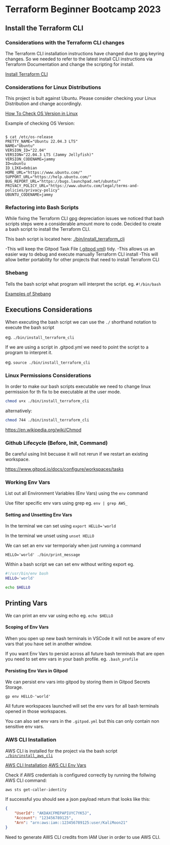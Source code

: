 # Terraform Beginner Bootcamp 2023

## Install the Terraform CLI

### Considerations with the Terraform CLI changes
The Terraform CLI installation instructions have changed due to gpg keyring changes. So we needed to refer to the latest install CLI instructions via Terraform Documentation and change the scripting for install.

[Install Terraform CLI](https://developer.hashicorp.com/terraform/tutorials/aws-get-started/install-cli)

### Considerations for Linux Distributions

This project is bult against Ubuntu.
Please consider checking your Linux Distribution and change accordingly.

[How To Check OS Version in Linux](https://www.cyberciti.biz/faq/how-to-check-os-version-in-linux-command-line/)

Example of checking OS Version:

```

$ cat /etc/os-release
PRETTY_NAME="Ubuntu 22.04.3 LTS"
NAME="Ubuntu"
VERSION_ID="22.04"
VERSION="22.04.3 LTS (Jammy Jellyfish)"
VERSION_CODENAME=jammy
ID=ubuntu
ID_LIKE=debian
HOME_URL="https://www.ubuntu.com/"
SUPPORT_URL="https://help.ubuntu.com/"
BUG_REPORT_URL="https://bugs.launchpad.net/ubuntu/"
PRIVACY_POLICY_URL="https://www.ubuntu.com/legal/terms-and-policies/privacy-policy"
UBUNTU_CODENAME=jammy
```
### Refactoring into Bash Scripts

While fixing the Terraform CLI gpg depreciation issues we noticed that bash scripts steps were a considerable amount more to code. Decided to create a bash script to install the Terraform CLI.

This bash script is located here: [./bin/install_terraform_cli](./bin/install_terraform_cli)

-This will keep the Gitpod Task File ([.gitpod.yml](.gitpod.yml)) tidy.
-This allows us an easier way to debug and execute manually Terraform CLI install
-This will allow better portability for other projects that need to install Terraform CLI

### Shebang

Tells the bash script what program will interpret the script. eg. `#!/bin/bash`

[Examples of Shebang](https://en.wikipedia.org/wiki/Shebang_(Unix))

## Executions Considerations

When executing the bash script we can use the `./` shorthand notation to execute the bash script

eg. `./bin/install_terraform_cli`

If we are using a script in .gitpod.yml we need to point the script to a program to interpret it.

eg. `source ./bin/install_terraform_cli`

### Linux Permissions Considerations

In order to make our bash scripts executable we need to change linux permission for th fix to be executable at the user mode.

```sh
chmod u+x ./bin/install_terraform_cli
```

alternatively:

```sh
chmod 744 ./bin/install_terraform_cli
```

https://en.wikipedia.org/wiki/Chmod

### Github Lifecycle (Before, Init, Command)

Be careful using Init becuase it will not rerun if we restart an existing workspace.

https://www.gitpod.io/docs/configure/workspaces/tasks


### Working Env Vars

List out all Environment Variables (Env Vars) using the `env` command

Use filter specific env vars using grep eg. `env | grep AWS_`

#### Setting and Unsetting Env Vars

In the terminal we can set using `export HELLO='world`

In the terminal we unset using `unset HELLO`

We can set an env var termporialy when just running a command

```
HELLO='world' ./bin/print_message
```

Within a bash script we can set env without writing export eg.

```sh
#!/usr/bin/env bash
HELLO='world'

echo $HELLO
```

## Printing Vars

We can print an env var using echo eg. `echo $HELLO`

#### Scoping of Env Vars

When you open up new bash terminals in VSCode it will not be aware of env vars that you have set in another window.

If you want Env Vars to persist across all future bash terminals that are open you need to set env vars in your bash profile. eg. `.bash_profile`

#### Persisting Env Vars in Gitpod

We can persist env vars into gitpod by storing them in Gitpod Secrets Storage.

```
gp env HELLO-'world'
```

All future workspaces launched will set the env vars for all bash terminals opened in those workspaces.

You can also set env vars in the `.gitpod.yml` but this can only contain non sensitive env vars.


### AWS CLI Installation

AWS CLI is installed for the project via the bash script [`./bin/install_aws_cli`](./bin/install_aws_cli)

[AWS CLI Installation](https://docs.aws.amazon.com/cli/latest/userguide/getting-started-install.html)
[AWS CLI Env Vars](https://docs.aws.amazon.com/cli/latest/userguide/cli-configure-envvars.html)

Check if AWS credentials is configured correctly by running the follwing AWS CLI command:
```sh
aws sts get-caller-identity
```


If successful you should see a json payload return that looks like this:

```json
{
    "UserId": "AKDAXCFMEPAPIUYC7YK5J",
    "Account": "123456789125",
    "Arn": "arn:aws:iam::123456789125:user/KaliMoon21"
}
```

Need to generate AWS CLI credits from IAM User in order to use AWS CLI.
